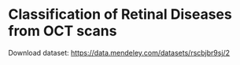 # Classification of Retinal Diseases from OCT scans

Download dataset: https://data.mendeley.com/datasets/rscbjbr9sj/2
